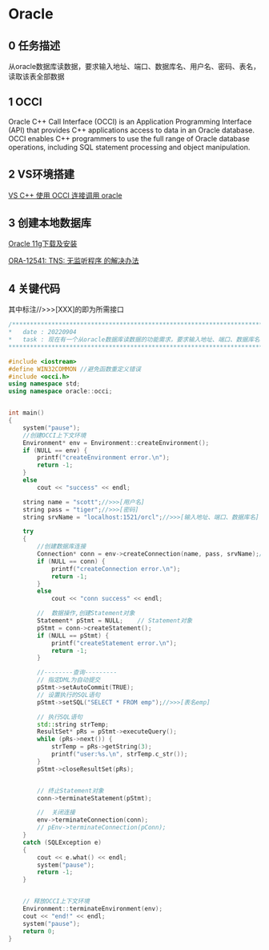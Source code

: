 # Oracle

## 0 任务描述

从oracle数据库读数据，要求输入地址、端口、数据库名、用户名、密码、表名，读取该表全部数据

## 1 OCCI

Oracle C++ Call Interface (OCCI) is an Application Programming Interface (API) that provides C++ applications access to data in an Oracle database. OCCI enables C++ programmers to use the full range of Oracle database operations, including SQL statement processing and object manipulation.

## 2 VS环境搭建

[VS C++ 使用 OCCI 连接调用 oracle](https://blog.csdn.net/weixin_41049188/article/details/106606192) 

## 3 创建本地数据库

[Oracle 11g下载及安装](https://blog.csdn.net/qq_34602804/article/details/114239776?spm=1001.2101.3001.6661.1&utm_medium=distribute.pc_relevant_t0.none-task-blog-2%7Edefault%7EBlogCommendFromBaidu%7ERate-1-114239776-blog-125398702.pc_relevant_vip_default&depth_1-utm_source=distribute.pc_relevant_t0.none-task-blog-2%7Edefault%7EBlogCommendFromBaidu%7ERate-1-114239776-blog-125398702.pc_relevant_vip_default&utm_relevant_index=1) 

[ORA-12541: TNS: 无监听程序 的解决办法](https://blog.csdn.net/qq_34621658/article/details/98939526?spm=1001.2101.3001.6650.1&utm_medium=distribute.pc_relevant.none-task-blog-2%7Edefault%7EBlogCommendFromBaidu%7ERate-1-98939526-blog-88412383.pc_relevant_vip_default&depth_1-utm_source=distribute.pc_relevant.none-task-blog-2%7Edefault%7EBlogCommendFromBaidu%7ERate-1-98939526-blog-88412383.pc_relevant_vip_default&utm_relevant_index=2) 

## 4 关键代码

其中标注//>>>[XXX]的即为所需接口

~~~C++
/*******************************************************************************************
*   date : 20220904
*   task : 现在有一个从oracle数据库读数据的功能需求，要求输入地址、端口、数据库名、用户名、密码、表名，读取该表全部数据
*******************************************************************************************/

#include <iostream>
#define WIN32COMMON //避免函数重定义错误
#include <occi.h>
using namespace std;
using namespace oracle::occi;


int main()
{
	system("pause");
	//创建OCCI上下文环境
	Environment* env = Environment::createEnvironment();
	if (NULL == env) {
		printf("createEnvironment error.\n");
		return -1;
	}
	else
		cout << "success" << endl;

	string name = "scott";//>>>[用户名]
	string pass = "tiger";//>>>[密码]
	string srvName = "localhost:1521/orcl";//>>>[输入地址、端口、数据库名]

	try
	{
		//创建数据库连接
		Connection* conn = env->createConnection(name, pass, srvName);//用户名，密码，数据库名
		if (NULL == conn) {
			printf("createConnection error.\n");
			return -1;
		}
		else
			cout << "conn success" << endl;

		//	数据操作,创建Statement对象
		Statement* pStmt = NULL;    // Statement对象
		pStmt = conn->createStatement();
		if (NULL == pStmt) {
			printf("createStatement error.\n");
			return -1;
		}

		//--------查询---------  
		// 指定DML为自动提交  
		pStmt->setAutoCommit(TRUE);
		// 设置执行的SQL语句  
		pStmt->setSQL("SELECT * FROM emp");//>>>[表名emp]

		// 执行SQL语句  
		std::string strTemp;
		ResultSet* pRs = pStmt->executeQuery();
		while (pRs->next()) {
			strTemp = pRs->getString(3);
			printf("user:%s.\n", strTemp.c_str());
		}
		pStmt->closeResultSet(pRs);


		// 终止Statement对象  
		conn->terminateStatement(pStmt);

		//	关闭连接
		env->terminateConnection(conn);
		// pEnv->terminateConnection(pConn);  
	}
	catch (SQLException e)
	{
		cout << e.what() << endl;
		system("pause");
		return -1;
	}


	// 释放OCCI上下文环境  
	Environment::terminateEnvironment(env);
	cout << "end!" << endl;
	system("pause");
	return 0;
}

~~~

